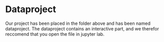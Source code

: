 # Dataproject

Our project has been placed in the folder above and has been named dataproject. The dataproject contains an interactive part, and we therefor reccomend that you open the file in jupyter lab. 